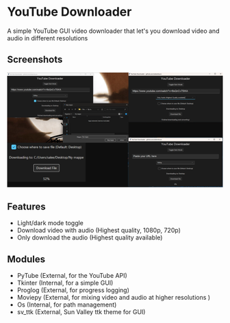 
# YouTube Downloader

A simple YouTube GUI video downloader that let's you download video and audio in different resolutions



## Screenshots

![Screenshots](https://github.com/saleemtoure/youtube-downloader/blob/main/screenshots.png)

## Features

- Light/dark mode toggle
- Download video with audio (Highest quality, 1080p, 720p)
- Only download the audio (Highest quality available)


## Modules

- PyTube (External, for the YouTube API)
- Tkinter (Internal, for a simple GUI)
- Proglog (External, for progress logging)
- Moviepy (External, for mixing video and audio at higher resolutions )
- Os (Internal, for path management)
- sv_ttk (External, Sun Valley ttk theme for GUI)
